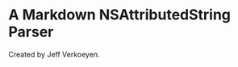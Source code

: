 A Markdown NSAttributedString Parser
====================================

Created by Jeff Verkoeyen.
